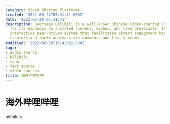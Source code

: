 ```yaml
---
category: Video Sharing Platforms
created: '2022-05-24T05:31:41.000Z'
date: '2022-05-24 05:31:41'
description: Overseas Bilibili is a well-known Chinese video-sharing platform, renowned
  for its emphasis on animated content, videos, and live broadcasts. It offers an
  interactive user-driven system that facilitates direct engagement between content
  creators and their audience via comments and live streams.
modified: '2022-08-18T16:42:01.800Z'
tags:
- audio source
- bilibili
- stub
- text source
- video sources
title: 海外哔哩哔哩
---
```


# 海外哔哩哔哩

bilibili.tv
